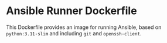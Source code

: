 # Ansible Runner Dockerfile

This Dockerfile provides an image for running Ansible, based on `python:3.11-slim` and including `git` and `openssh-client`.
